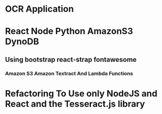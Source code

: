 # OCR Application

# React Node Python AmazonS3 DynoDB

## Using bootstrap react-strap fontawesome

### Amazon S3 Amazon Textract And Lambda Functions

# Refactoring To Use only NodeJS and React and the Tesseract.js library
